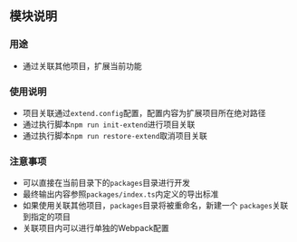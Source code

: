 ## 模块说明

### 用途
- 通过关联其他项目，扩展当前功能

### 使用说明
- 项目关联通过`extend.config`配置，配置内容为扩展项目所在绝对路径
- 通过执行脚本`npm run init-extend`进行项目关联
- 通过执行脚本`npm run restore-extend`取消项目关联

### 注意事项
- 可以直接在当前目录下的`packages`目录进行开发
- 最终输出内容参照`packages/index.ts`内定义的导出标准
- 如果使用关联其他项目，`packages`目录将被重命名，新建一个 `packages`关联到指定的项目
- 关联项目内可以进行单独的Webpack配置
